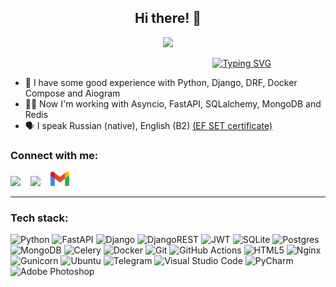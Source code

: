 <h2 align="center">Hi there! 👋</h2>
<p align="center">
  <a href="https://t.me/philobeat"><img src="img/AV_github_banner copy.png" width="300"></a>
</p>
<p align="center">
  &nbsp; &nbsp; &nbsp; &nbsp; &nbsp; &nbsp; &nbsp; &nbsp; &nbsp; &nbsp; &nbsp; &nbsp; &nbsp; &nbsp; &nbsp; &nbsp; &nbsp; &nbsp; &nbsp; &nbsp; &nbsp; &nbsp; &nbsp; &nbsp; &nbsp; &nbsp; &nbsp; &nbsp; &nbsp; &nbsp;
  <a href="https://git.io/typing-svg"><img src="https://readme-typing-svg.demolab.com?font=Fira+Code&pause=1000&width=435&lines=Python+developer" alt="Typing SVG" /></a>
</p>

- 🌱 I have some good experience with Python, Django, DRF, Docker Compose and Aiogram
- 👨‍💻 Now I'm working with Asyncio, FastAPI, SQLalchemy, MongoDB and Redis
- 🗣️ I speak Russian (native), English (B2) <a href="diplomas and certificates/EF SET Certificate.pdf">(EF SET certificate)</a>

<h3>Connect with me:</h3>
<a href="https://t.me/philobeat"><img src="img/telegram.png" width="30"></a>&nbsp; &nbsp;
<a href="https://www.linkedin.com/in/andrey-vasilev-949722255/"><img src="img/LinkedIn.png" width="30"></a>&nbsp; &nbsp;
<a href="mailto:philobeat@gmail.com"><img src="img/Gmail_icon_(2020).svg.png" width="30"></a>

***

<h3>Tech stack:</h3>
<p align="left">
  
![Python](https://img.shields.io/badge/python-3670A0?style=for-the-badge&logo=python&logoColor=ffdd54)
![FastAPI](https://img.shields.io/badge/FastAPI-005571?style=for-the-badge&logo=fastapi)
![Django](https://img.shields.io/badge/django-%23092E20.svg?style=for-the-badge&logo=django&logoColor=white)
![DjangoREST](https://img.shields.io/badge/DJANGO-REST-ff1709?style=for-the-badge&logo=django&logoColor=white&color=ff1709&labelColor=gray)
![JWT](https://img.shields.io/badge/JWT-black?style=for-the-badge&logo=JSON%20web%20tokens)
![SQLite](https://img.shields.io/badge/sqlite-%2307405e.svg?style=for-the-badge&logo=sqlite&logoColor=white)
![Postgres](https://img.shields.io/badge/postgres-%23316192.svg?style=for-the-badge&logo=postgresql&logoColor=white)
![MongoDB](https://img.shields.io/badge/MongoDB-%234ea94b.svg?style=for-the-badge&logo=mongodb&logoColor=white)
![Celery](https://img.shields.io/badge/celery-%23a9cc54.svg?style=for-the-badge&logo=celery&logoColor=ddf4a4)
![Docker](https://img.shields.io/badge/docker-%230db7ed.svg?style=for-the-badge&logo=docker&logoColor=white)
![Git](https://img.shields.io/badge/git-%23F05033.svg?style=for-the-badge&logo=git&logoColor=white)
![GitHub Actions](https://img.shields.io/badge/github%20actions-%232671E5.svg?style=for-the-badge&logo=githubactions&logoColor=white)
![HTML5](https://img.shields.io/badge/html5-%23E34F26.svg?style=for-the-badge&logo=html5&logoColor=white)
![Nginx](https://img.shields.io/badge/nginx-%23009639.svg?style=for-the-badge&logo=nginx&logoColor=white)
![Gunicorn](https://img.shields.io/badge/gunicorn-%298729.svg?style=for-the-badge&logo=gunicorn&logoColor=white)
![Ubuntu](https://img.shields.io/badge/Ubuntu-E95420?style=for-the-badge&logo=ubuntu&logoColor=white)
![Telegram](https://img.shields.io/badge/Telegram-2CA5E0?style=for-the-badge&logo=telegram&logoColor=white)
![Visual Studio Code](https://img.shields.io/badge/Visual%20Studio%20Code-0078d7.svg?style=for-the-badge&logo=visual-studio-code&logoColor=white)
![PyCharm](https://img.shields.io/badge/pycharm-143?style=for-the-badge&logo=pycharm&logoColor=black&color=black&labelColor=green)
![Adobe Photoshop](https://img.shields.io/badge/adobe%20photoshop-%2331A8FF.svg?style=for-the-badge&logo=adobe%20photoshop&logoColor=white)
</p>
